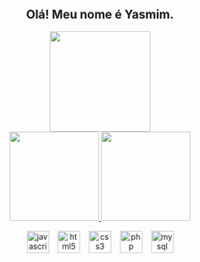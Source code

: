 <h2 align="center">Olá! Meu nome é Yasmim.</h2>
<div align="center">
  <img src="gif/138322189-2db8df52-9dcb-40a0-88a8-c365466bd33d.gif" height="180px"/>
</div>

<div align="center">
  <div align="center">
    <a href="https://github.com/yasmklly">
      <img height="160px" src="https://github-readme-stats.vercel.app/api?username=yasmklly&show_icons=true&theme=dracula&include_all_commits=true&count_private=true"/>
      <img height="160px" src="https://github-readme-stats.vercel.app/api/top-langs/?username=yasmklly&layout=compact&langs_count=7&theme=dracula"/>
    </a>
  </div>

  <div align="center" style="margin-top: 15px;">
    <img src="https://cdn.jsdelivr.net/gh/devicons/devicon/icons/javascript/javascript-original.svg" height="40" alt="javascript logo"  />
    &nbsp;&nbsp;
    <img src="https://cdn.jsdelivr.net/gh/devicons/devicon/icons/html5/html5-original.svg" height="40" alt="html5 logo"  />
    &nbsp;&nbsp;
    <img src="https://cdn.jsdelivr.net/gh/devicons/devicon/icons/css3/css3-original.svg" height="40" alt="css3 logo"  />
    &nbsp;&nbsp;
    <img src="https://cdn.jsdelivr.net/gh/devicons/devicon/icons/php/php-original.svg" height="40" alt="php logo"  />
    &nbsp;&nbsp;
    <img src="https://cdn.jsdelivr.net/gh/devicons/devicon/icons/mysql/mysql-original.svg" height="40" alt="mysql logo"  />
  </div>
</div>

